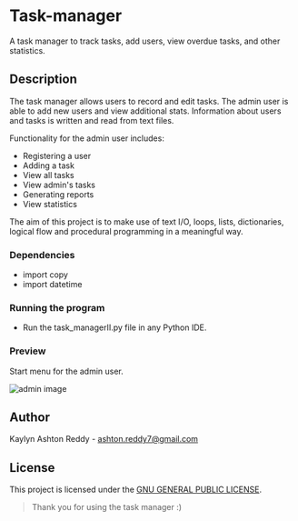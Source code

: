 # Task-manager

A task manager to track tasks, add users, view overdue tasks, and other statistics.

## Description

The task manager allows users to record and edit tasks. The admin user is able to add new users and view additional stats.
Information about users and tasks is written and read from text files.

Functionality for the admin user includes:
  * Registering a user
  * Adding a task
  * View all tasks
  * View admin's tasks
  * Generating reports
  * View statistics

The aim of this project is to make use of text I/O, loops, lists, dictionaries, logical flow and procedural programming in a meaningful way.

### Dependencies

* import copy
* import datetime

### Running the program

* Run the task_managerII.py file in any Python IDE.

### Preview
Start menu for the admin user.

![admin image](https://user-images.githubusercontent.com/102606725/187215410-589269c4-8c68-478f-9788-7f760a93e183.png)

## Author

Kaylyn Ashton Reddy - ashton.reddy7@gmail.com

## License

This project is licensed under the [GNU GENERAL PUBLIC LICENSE](https://github.com/Nadia-JSch/Task-manager/blob/master/LICENSE).

> Thank you for using the task manager :)
